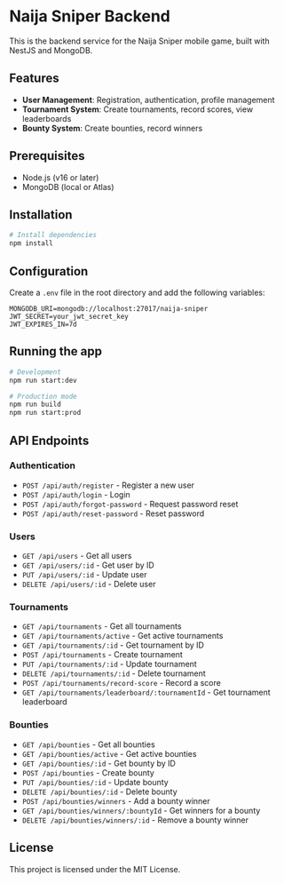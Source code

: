 # Naija Sniper Backend

This is the backend service for the Naija Sniper mobile game, built with NestJS and MongoDB.

## Features

- **User Management**: Registration, authentication, profile management
- **Tournament System**: Create tournaments, record scores, view leaderboards
- **Bounty System**: Create bounties, record winners

## Prerequisites

- Node.js (v16 or later)
- MongoDB (local or Atlas)

## Installation

```bash
# Install dependencies
npm install
```

## Configuration

Create a `.env` file in the root directory and add the following variables:

```
MONGODB_URI=mongodb://localhost:27017/naija-sniper
JWT_SECRET=your_jwt_secret_key
JWT_EXPIRES_IN=7d
```

## Running the app

```bash
# Development
npm run start:dev

# Production mode
npm run build
npm run start:prod
```

## API Endpoints

### Authentication

- `POST /api/auth/register` - Register a new user
- `POST /api/auth/login` - Login
- `POST /api/auth/forgot-password` - Request password reset
- `POST /api/auth/reset-password` - Reset password

### Users

- `GET /api/users` - Get all users
- `GET /api/users/:id` - Get user by ID
- `PUT /api/users/:id` - Update user
- `DELETE /api/users/:id` - Delete user

### Tournaments

- `GET /api/tournaments` - Get all tournaments
- `GET /api/tournaments/active` - Get active tournaments
- `GET /api/tournaments/:id` - Get tournament by ID
- `POST /api/tournaments` - Create tournament
- `PUT /api/tournaments/:id` - Update tournament
- `DELETE /api/tournaments/:id` - Delete tournament
- `POST /api/tournaments/record-score` - Record a score
- `GET /api/tournaments/leaderboard/:tournamentId` - Get tournament leaderboard

### Bounties

- `GET /api/bounties` - Get all bounties
- `GET /api/bounties/active` - Get active bounties
- `GET /api/bounties/:id` - Get bounty by ID
- `POST /api/bounties` - Create bounty
- `PUT /api/bounties/:id` - Update bounty
- `DELETE /api/bounties/:id` - Delete bounty
- `POST /api/bounties/winners` - Add a bounty winner
- `GET /api/bounties/winners/:bountyId` - Get winners for a bounty
- `DELETE /api/bounties/winners/:id` - Remove a bounty winner

## License

This project is licensed under the MIT License.
